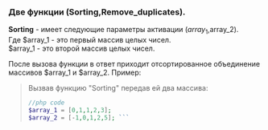 ### Две функции (Sorting,Remove_duplicates). 

**Sorting** - имеет следующие параметры активации ($array_1,$array_2). <br>
Где $array_1 - это первый массив целых чисел.<br>
$array_1 - это второй массив целых чисел.<br>

После вызова функции в ответ приходит отсортированное объединение массивов $array_1 и $array_2.
Пример:
> Вызвав функцию "Sorting" передав ей два массива: <br>
> ```php 
> //php code 
> $array_1 = [0,1,1,2,3];
> $array_2 = [-1,0,1,2,5]; ```
